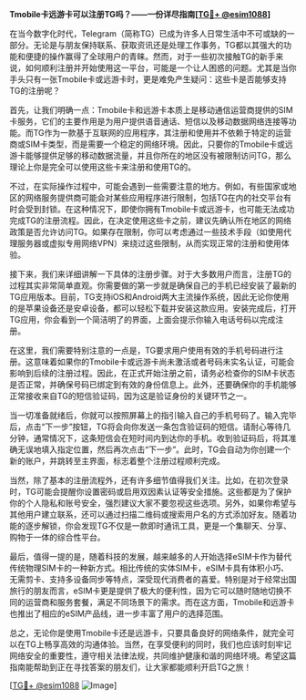 **Tmobile卡远游卡可以注册TG吗？——一份详尽指南[[TG💪+ @esim1088](https://t.me/s/esim1088)]**

在当今数字化时代，Telegram（简称TG）已成为许多人日常生活中不可或缺的一部分。无论是与朋友保持联系、获取资讯还是处理工作事务，TG都以其强大的功能和便捷的操作赢得了全球用户的青睐。然而，对于一些初次接触TG的新手来说，如何顺利注册并开始使用这一平台，可能是一个让人困惑的问题。尤其是当你手头只有一张Tmobile卡或远游卡时，更是难免产生疑问：这些卡是否能够支持TG的注册呢？

首先，让我们明确一点：Tmobile卡和远游卡本质上是移动通信运营商提供的SIM卡服务，它们的主要作用是为用户提供语音通话、短信以及移动数据网络连接等功能。而TG作为一款基于互联网的应用程序，其注册和使用并不依赖于特定的运营商或SIM卡类型，而是需要一个稳定的网络环境。因此，只要你的Tmobile卡或远游卡能够提供足够的移动数据流量，并且你所在的地区没有被限制访问TG，那么理论上你是完全可以使用这些卡来注册和使用TG的。

不过，在实际操作过程中，可能会遇到一些需要注意的地方。例如，有些国家或地区的网络服务提供商可能会对某些应用程序进行限制，包括TG在内的社交平台有时会受到封锁。在这种情况下，即使你拥有Tmobile卡或远游卡，也可能无法成功完成TG的注册流程。因此，在决定使用这些卡之前，建议先确认所在地区的网络政策是否允许访问TG。如果存在限制，你可以考虑通过一些技术手段（如使用代理服务器或虚拟专用网络VPN）来绕过这些限制，从而实现正常的注册和使用体验。

接下来，我们来详细讲解一下具体的注册步骤。对于大多数用户而言，注册TG的过程其实非常简单直观。你需要做的第一步就是确保自己的手机已经安装了最新的TG应用版本。目前，TG支持iOS和Android两大主流操作系统，因此无论你使用的是苹果设备还是安卓设备，都可以轻松下载并安装这款应用。安装完成后，打开TG应用，你会看到一个简洁明了的界面，上面会提示你输入电话号码以完成注册。

在这里，我们需要特别注意的一点是，TG要求用户使用有效的手机号码进行注册。这意味着如果你的Tmobile卡或远游卡尚未激活或者号码未实名认证，可能会影响到后续的注册过程。因此，在正式开始注册之前，请务必检查你的SIM卡状态是否正常，并确保号码已绑定到有效的身份信息上。此外，还要确保你的手机能够正常接收来自TG的短信验证码，因为这是验证身份的关键环节之一。

当一切准备就绪后，你就可以按照屏幕上的指引输入自己的手机号码了。输入完毕后，点击“下一步”按钮，TG将会向你发送一条包含验证码的短信。请耐心等待几分钟，通常情况下，这条短信会在短时间内到达你的手机。收到验证码后，将其准确无误地填入指定位置，然后再次点击“下一步”。此时，TG会自动为你创建一个新的账户，并跳转至主界面，标志着整个注册过程顺利完成。

当然，除了基本的注册流程外，还有许多细节值得我们关注。比如，在初次登录时，TG可能会提醒你设置密码或启用双因素认证等安全措施。这些都是为了保护你的个人隐私和账号安全，强烈建议大家不要忽视这些选项。另外，如果你希望与其他用户建立联系，还可以通过扫描二维码或搜索用户名的方式添加好友。随着功能的逐步解锁，你会发现TG不仅是一款即时通讯工具，更是一个集聊天、分享、购物于一体的综合性平台。

最后，值得一提的是，随着科技的发展，越来越多的人开始选择eSIM卡作为替代传统物理SIM卡的一种新方式。相比传统的实体SIM卡，eSIM卡具有体积小巧、无需剪卡、支持多设备同步等特点，深受现代消费者的喜爱。特别是对于经常出国旅行的朋友而言，eSIM卡更是提供了极大的便利性，因为它可以随时随地切换不同的运营商和服务套餐，满足不同场景下的需求。而在这方面，Tmobile和远游卡也推出了相应的eSIM产品线，进一步丰富了用户的选择范围。

总之，无论你是使用Tmobile卡还是远游卡，只要具备良好的网络条件，就完全可以在TG上畅享高效的沟通体验。当然，在享受便利的同时，我们也应该时刻牢记网络安全的重要性，遵守相关法律法规，共同维护健康和谐的网络环境。希望这篇指南能帮助到正在寻找答案的朋友们，让大家都能顺利开启TG之旅！

[[TG💪+ @esim1088](https://t.me/s/esim1088) ![Image](https://i.postimg.cc/4NQfJmqS/Snipaste-2025-05-13-00-14-12.png)]